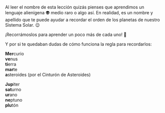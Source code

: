 Al leer el nombre de esta lección quizás pienses que aprendimos un lenguaje alienígena :alien: medio raro o algo así. En realidad, es un nombre y apellido que te puede ayudar a recordar el orden de los planetas de nuestro Sistema Solar. :wink:

¡Recorrámoslos para aprender un poco más de cada uno! :rocket:

Y por si te quedaban dudas de cómo funciona la regla para recordarlos:


**Mer**curio
<br>
**ve**nus
<br>
**ti**erra
<br>
**mar**te
<br>
**a**steroides (por el Cinturón de Asteroides)

**Jup**iter
<br>
**sat**urno
<br>
**ur**ano
<br>
**ne**ptuno
<br>
**plu**tón
